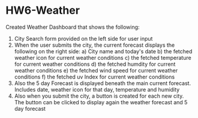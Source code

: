 # HW6-Weather
Created Weather Dashboard that shows the following:
1. City Search form provided on the left side for user input
2. When the user submits the city, the current forecast displays the following on the right side:
    a) City name and today's date
    b) the fetched weather icon for current weather conditions
    c) the fetched temperature for current weather conditions
    d) the fetched humdity for current weather conditions
    e) the fetched wind speed for current weather conditions
    f) the fetched uv Index for current weather conditions
3. Also the 5 day Forecast is displayed beneath the main current forecast.  Includes date, weather icon for that day, temperature and humidity
4. Also when you submit the city, a button is created for each new city.  The button can be clicked to display again the weather forecast and 5 day forecast